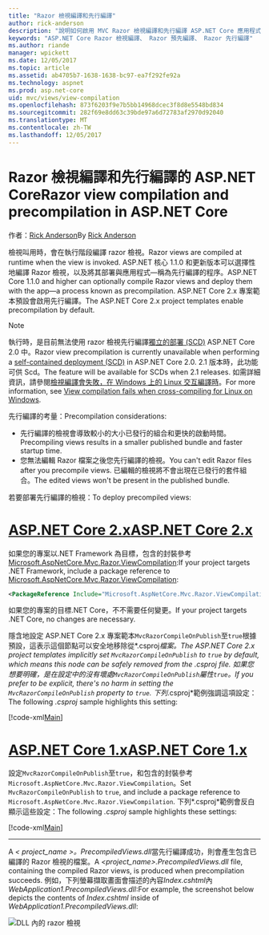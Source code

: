 ```yaml
---
title: "Razor 檢視編譯和先行編譯"
author: rick-anderson
description: "說明如何啟用 MVC Razor 檢視編譯和先行編譯 ASP.NET Core 應用程式中的參考文件。"
keywords: "ASP.NET Core Razor 檢視編譯、 Razor 預先編譯、 Razor 先行編譯"
ms.author: riande
manager: wpickett
ms.date: 12/05/2017
ms.topic: article
ms.assetid: ab4705b7-1638-1638-bc97-ea7f292fe92a
ms.technology: aspnet
ms.prod: asp.net-core
uid: mvc/views/view-compilation
ms.openlocfilehash: 873f6203f9e7b5bb14968dcec3f8d8e5548bd834
ms.sourcegitcommit: 282f69e8dd63c39bde97a6d72783af2970d92040
ms.translationtype: MT
ms.contentlocale: zh-TW
ms.lasthandoff: 12/05/2017
---
```

# <a name="razor-view-compilation-and-precompilation-in-aspnet-core"></a><span data-ttu-id="2be10-104">Razor 檢視編譯和先行編譯的 ASP.NET Core</span><span class="sxs-lookup"><span data-stu-id="2be10-104">Razor view compilation and precompilation in ASP.NET Core</span></span>

<span data-ttu-id="2be10-105">作者：[Rick Anderson](https://twitter.com/RickAndMSFT)</span><span class="sxs-lookup"><span data-stu-id="2be10-105">By [Rick Anderson](https://twitter.com/RickAndMSFT)</span></span>

<span data-ttu-id="2be10-106">檢視叫用時，會在執行階段編譯 razor 檢視。</span><span class="sxs-lookup"><span data-stu-id="2be10-106">Razor views are compiled at runtime when the view is invoked.</span></span> <span data-ttu-id="2be10-107">ASP.NET 核心 1.1.0 和更新版本可以選擇性地編譯 Razor 檢視，以及將其部署與應用程式&mdash;稱為先行編譯的程序。</span><span class="sxs-lookup"><span data-stu-id="2be10-107">ASP.NET Core 1.1.0 and higher can optionally compile Razor views and deploy them with the app&mdash;a process known as precompilation.</span></span> <span data-ttu-id="2be10-108">ASP.NET Core 2.x 專案範本預設會啟用先行編譯。</span><span class="sxs-lookup"><span data-stu-id="2be10-108">The ASP.NET Core 2.x project templates enable precompilation by default.</span></span>

> [!NOTE]
> <span data-ttu-id="2be10-109">執行時，是目前無法使用 razor 檢視先行編譯[獨立的部署 (SCD)](/dotnet/core/deploying/#self-contained-deployments-scd) ASP.NET Core 2.0 中。</span><span class="sxs-lookup"><span data-stu-id="2be10-109">Razor view precompilation is currently unavailable when performing a [self-contained deployment (SCD)](/dotnet/core/deploying/#self-contained-deployments-scd) in ASP.NET Core 2.0.</span></span> <span data-ttu-id="2be10-110">2.1 版本時，此功能可供 Scd。</span><span class="sxs-lookup"><span data-stu-id="2be10-110">The feature will be available for SCDs when 2.1 releases.</span></span> <span data-ttu-id="2be10-111">如需詳細資訊，請參閱[檢視編譯會失敗，在 Windows 上的 Linux 交互編譯時](https://github.com/aspnet/MvcPrecompilation/issues/102)。</span><span class="sxs-lookup"><span data-stu-id="2be10-111">For more information, see [View compilation fails when cross-compiling for Linux on Windows](https://github.com/aspnet/MvcPrecompilation/issues/102).</span></span>

<span data-ttu-id="2be10-112">先行編譯的考量：</span><span class="sxs-lookup"><span data-stu-id="2be10-112">Precompilation considerations:</span></span>

* <span data-ttu-id="2be10-113">先行編譯的檢視會導致較小的大小已發行的組合和更快的啟動時間。</span><span class="sxs-lookup"><span data-stu-id="2be10-113">Precompiling views results in a smaller published bundle and faster startup time.</span></span>
* <span data-ttu-id="2be10-114">您無法編輯 Razor 檔案之後您先行編譯的檢視。</span><span class="sxs-lookup"><span data-stu-id="2be10-114">You can't edit Razor files after you precompile views.</span></span> <span data-ttu-id="2be10-115">已編輯的檢視將不會出現在已發行的套件組合。</span><span class="sxs-lookup"><span data-stu-id="2be10-115">The edited views won't be present in the published bundle.</span></span> 

<span data-ttu-id="2be10-116">若要部署先行編譯的檢視：</span><span class="sxs-lookup"><span data-stu-id="2be10-116">To deploy precompiled views:</span></span>

# <a name="aspnet-core-2xtabaspnetcore2x"></a>[<span data-ttu-id="2be10-117">ASP.NET Core 2.x</span><span class="sxs-lookup"><span data-stu-id="2be10-117">ASP.NET Core 2.x</span></span>](#tab/aspnetcore2x)

<span data-ttu-id="2be10-118">如果您的專案以.NET Framework 為目標，包含的封裝參考[Microsoft.AspNetCore.Mvc.Razor.ViewCompilation](https://www.nuget.org/packages/Microsoft.AspNetCore.Mvc.Razor.ViewCompilation/):</span><span class="sxs-lookup"><span data-stu-id="2be10-118">If your project targets .NET Framework, include a package reference to [Microsoft.AspNetCore.Mvc.Razor.ViewCompilation](https://www.nuget.org/packages/Microsoft.AspNetCore.Mvc.Razor.ViewCompilation/):</span></span>

```xml
<PackageReference Include="Microsoft.AspNetCore.Mvc.Razor.ViewCompilation" Version="2.0.0" PrivateAssets="All" />
```

<span data-ttu-id="2be10-119">如果您的專案的目標.NET Core，不不需要任何變更。</span><span class="sxs-lookup"><span data-stu-id="2be10-119">If your project targets .NET Core, no changes are necessary.</span></span>

<span data-ttu-id="2be10-120">隱含地設定 ASP.NET Core 2.x 專案範本`MvcRazorCompileOnPublish`至`true`根據預設，這表示這個節點可以安全地移除從*.csproj*檔案。</span><span class="sxs-lookup"><span data-stu-id="2be10-120">The ASP.NET Core 2.x project templates implicitly set `MvcRazorCompileOnPublish` to `true` by default, which means this node can be safely removed from the *.csproj* file.</span></span> <span data-ttu-id="2be10-121">如果您想要明確，是在設定中的沒有壞處`MvcRazorCompileOnPublish`屬性`true`。</span><span class="sxs-lookup"><span data-stu-id="2be10-121">If you prefer to be explicit, there's no harm in setting the `MvcRazorCompileOnPublish` property to `true`.</span></span> <span data-ttu-id="2be10-122">下列*.csproj*範例強調這項設定：</span><span class="sxs-lookup"><span data-stu-id="2be10-122">The following *.csproj* sample highlights this setting:</span></span>

[!code-xml[Main](view-compilation\sample\MvcRazorCompileOnPublish2.csproj?highlight=5)]

# <a name="aspnet-core-1xtabaspnetcore1x"></a>[<span data-ttu-id="2be10-123">ASP.NET Core 1.x</span><span class="sxs-lookup"><span data-stu-id="2be10-123">ASP.NET Core 1.x</span></span>](#tab/aspnetcore1x)

<span data-ttu-id="2be10-124">設定`MvcRazorCompileOnPublish`至`true`，和包含的封裝參考`Microsoft.AspNetCore.Mvc.Razor.ViewCompilation`。</span><span class="sxs-lookup"><span data-stu-id="2be10-124">Set `MvcRazorCompileOnPublish` to `true`, and include a package reference to `Microsoft.AspNetCore.Mvc.Razor.ViewCompilation`.</span></span> <span data-ttu-id="2be10-125">下列*.csproj*範例會反白顯示這些設定：</span><span class="sxs-lookup"><span data-stu-id="2be10-125">The following *.csproj* sample highlights these settings:</span></span>

[!code-xml[Main](view-compilation\sample\MvcRazorCompileOnPublish.csproj?highlight=5,12)]

---

<span data-ttu-id="2be10-126">A *< project_name >。PrecompiledViews.dll*當先行編譯成功，則會產生包含已編譯的 Razor 檢視的檔案。</span><span class="sxs-lookup"><span data-stu-id="2be10-126">A *<project_name>.PrecompiledViews.dll* file, containing the compiled Razor views, is produced when precompilation succeeds.</span></span> <span data-ttu-id="2be10-127">例如，下列螢幕擷取畫面會描述的內容*Index.cshtml*內*WebApplication1.PrecompiledViews.dll*:</span><span class="sxs-lookup"><span data-stu-id="2be10-127">For example, the screenshot below depicts the contents of *Index.cshtml* inside of *WebApplication1.PrecompiledViews.dll*:</span></span>

![DLL 內的 razor 檢視](view-compilation/_static/razor-views-in-dll.png)
